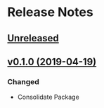 # Release Notes

## [Unreleased](https://github.com/ixocreate/type-package/compare/0.1.0...develop)

## [v0.1.0 (2019-04-19)](https://github.com/ixocreate/type-package/compare/master...v0.1.0)

### Changed
- Consolidate Package

